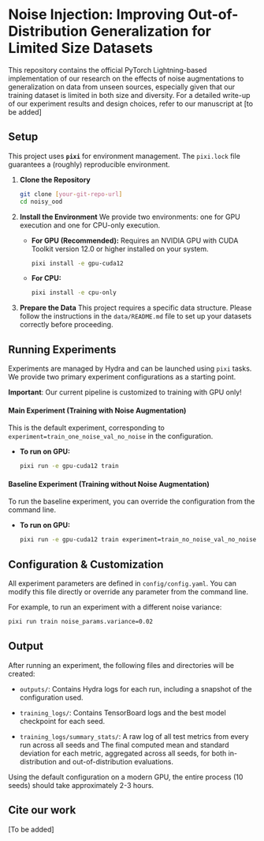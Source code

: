# Noise Injection: Improving Out-of-Distribution Generalization for Limited Size Datasets

This repository contains the official PyTorch Lightning-based implementation of our research on the effects of noise augmentations to generalization on data from unseen sources, especially given that our training dataset is limited in both size and diversity. For a detailed write-up of our experiment results and design choices, refer to our manuscript at [to be added]

## Setup

This project uses **`pixi`** for environment management. The `pixi.lock` file guarantees a (roughly) reproducible environment.

1.  **Clone the Repository**
    ```bash
    git clone [your-git-repo-url]
    cd noisy_ood
    ```

2.  **Install the Environment**
    We provide two environments: one for GPU execution and one for CPU-only execution.

    * **For GPU (Recommended):** Requires an NVIDIA GPU with CUDA Toolkit version 12.0 or higher installed on your system.
        ```bash
        pixi install -e gpu-cuda12
        ```

    * **For CPU:**
        ```bash
        pixi install -e cpu-only
        ```

3.  **Prepare the Data**
    This project requires a specific data structure. Please follow the instructions in the `data/README.md` file to set up your datasets correctly before proceeding.

## Running Experiments

Experiments are managed by Hydra and can be launched using `pixi` tasks. We provide two primary experiment configurations as a starting point.

**Important**: Our current pipeline is customized to training with GPU only!

#### Main Experiment (Training with Noise Augmentation)

This is the default experiment, corresponding to `experiment=train_one_noise_val_no_noise` in the configuration.

* **To run on GPU:**
    ```bash
    pixi run -e gpu-cuda12 train
    ```

#### Baseline Experiment (Training without Noise Augmentation)

To run the baseline experiment, you can override the configuration from the command line.

* **To run on GPU:**
    ```bash
    pixi run -e gpu-cuda12 train experiment=train_no_noise_val_no_noise
    ```

## Configuration & Customization

All experiment parameters are defined in `config/config.yaml`. You can modify this file directly or override any parameter from the command line.

For example, to run an experiment with a different noise variance:
```bash
pixi run train noise_params.variance=0.02
```

## Output
After running an experiment, the following files and directories will be created:

* `outputs/`: Contains Hydra logs for each run, including a snapshot of the configuration used.

* `training_logs/`: Contains TensorBoard logs and the best model checkpoint for each seed.

* `training_logs/summary_stats/`: A raw log of all test metrics from every run across all seeds and The final computed mean and standard deviation for each metric, aggregated across all seeds, for both in-distribution and out-of-distribution evaluations.

Using the default configuration on a modern GPU, the entire process (10 seeds) should take approximately 2-3 hours.

## Cite our work

[To be added]